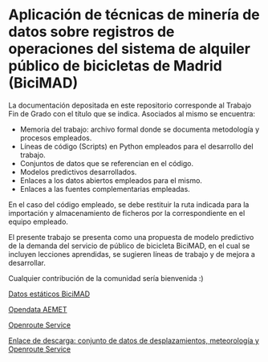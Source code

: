 # Aplicación de técnicas de minería de datos sobre registros de operaciones del sistema de alquiler público de bicicletas de Madrid (BiciMAD)
La documentación depositada en este repositorio corresponde al Trabajo Fin de Grado con el título que se indica. Asociados al mismo se encuentra:
  - Memoria del trabajo: archivo formal donde se documenta metodología y procesos empleados.
  - Líneas de código (Scripts) en Python empleados para el desarrollo del trabajo.
  - Conjuntos de datos que se referencian en el código.
  - Modelos predictivos desarrollados.
  - Enlaces a los datos abiertos empleados para el mismo.
  - Enlaces a las fuentes complementarias empleadas.
  
  En el caso del código empleado, se debe restituir la ruta indicada para la importación y almacenamiento de ficheros por la correspondiente en el equipo empleado.
  
  El presente trabajo se presenta como una propuesta de modelo predictivo de la demanda del servicio de público de bicicleta BiciMAD, en el cual se incluyen lecciones aprendidas, se sugieren líneas de trabajo y de mejora a desarrollar. 
  
  Cualquier contribución de la comunidad sería bienvenida :)


[Datos estáticos BiciMAD](https://opendata.emtmadrid.es/Datos-estaticos/Datos-generales-(1))

[Opendata AEMET](https://opendata.aemet.es/centrodedescargas/inicio)

[Openroute Service](https://openrouteservice.org/)

[Enlace de descarga: conjunto de datos de desplazamientos, meteorología y Openroute Service](https://drive.google.com/file/d/1KWaJcWgCmLxnQSxXeCtTqFW2Nq0L93f_/view?usp=sharing)

